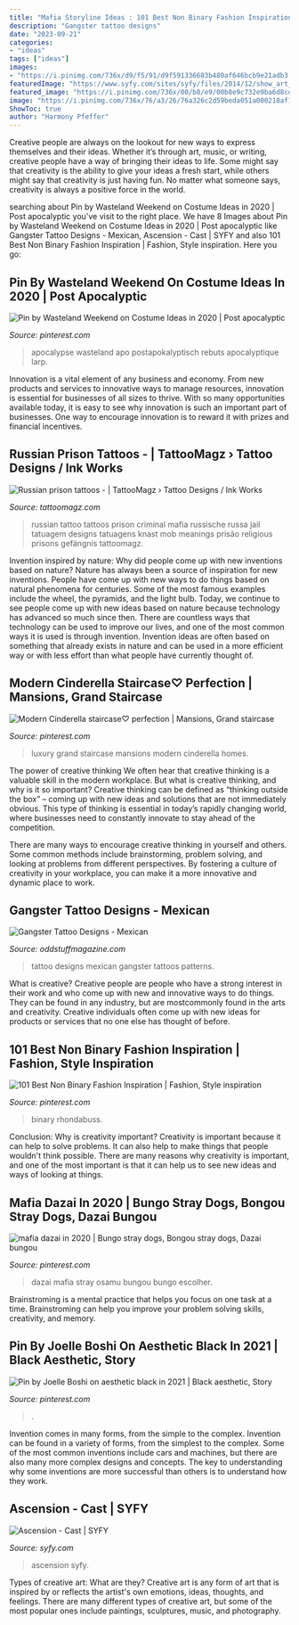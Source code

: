 ```yaml
---
title: "Mafia Storyline Ideas : 101 Best Non Binary Fashion Inspiration"
description: "Gangster tattoo designs"
date: "2023-09-21"
categories:
- "ideas"
tags: ["ideas"]
images:
- "https://i.pinimg.com/736x/d9/f5/91/d9f591336683b480af646bcb9e21adb3.jpg"
featuredImage: "https://www.syfy.com/sites/syfy/files/2014/12/show_art_ascension.jpg"
featured_image: "https://i.pinimg.com/736x/00/b8/e9/00b8e9c732e9ba6d8cdb5d12d99a31d4--grand-staircase-luxury-staircase.jpg"
image: "https://i.pinimg.com/736x/76/a3/26/76a326c2d59beda051a000218af12d82.jpg"
ShowToc: true
author: "Harmony Pfeffer"
---
```



Creative people are always on the lookout for new ways to express themselves and their ideas. Whether it’s through art, music, or writing, creative people have a way of bringing their ideas to life. Some might say that creativity is the ability to give your ideas a fresh start, while others might say that creativity is just having fun. No matter what someone says, creativity is always a positive force in the world.

	

		
searching about Pin by Wasteland Weekend on Costume Ideas in 2020 | Post apocalyptic you've visit to the right place. We have 8 Images about Pin by Wasteland Weekend on Costume Ideas in 2020 | Post apocalyptic like Gangster Tattoo Designs - Mexican, Ascension - Cast | SYFY and also 101 Best Non Binary Fashion Inspiration | Fashion, Style inspiration. Here you go:
		
    
## Pin By Wasteland Weekend On Costume Ideas In 2020 | Post Apocalyptic

<img loading=lazy src="https://i.pinimg.com/736x/4c/47/c1/4c47c14ee440324471b06a171a6fea77.jpg" onerror="this.onerror=null;this.src='https://tse2.mm.bing.net/th?id=OIP._1a2S2NF0Le7k_wSmugcSwHaLI&amp;pid=15.1';" alt="Pin by Wasteland Weekend on Costume Ideas in 2020 | Post apocalyptic">

_Source: pinterest.com_

>apocalypse wasteland apo postapokalyptisch rebuts apocalyptique larp. 

	

Innovation is a vital element of any business and economy. From new products and services to innovative ways to manage resources, innovation is essential for businesses of all sizes to thrive. With so many opportunities available today, it is easy to see why innovation is such an important part of businesses. One way to encourage innovation is to reward it with prizes and financial incentives.

    
## Russian Prison Tattoos - | TattooMagz › Tattoo Designs / Ink Works

<img loading=lazy src="https://tattoomagz.com/wp-content/uploads/2014/04/Russian-prison-tattoos.jpg" onerror="this.onerror=null;this.src='https://tse2.mm.bing.net/th?id=OIP.X5wHyoClXw0rpphMXvdEwAAAAA&amp;pid=15.1';" alt="Russian prison tattoos - | TattooMagz › Tattoo Designs / Ink Works">

_Source: tattoomagz.com_

>russian tattoo tattoos prison criminal mafia russische russa jail tatuagem designs tatuagens knast mob meanings prisão religious prisons gefängnis tattoomagz. 

	

Invention inspired by nature: Why did people come up with new inventions based on nature?
Nature has always been a source of inspiration for new inventions. People have come up with new ways to do things based on natural phenomena for centuries. Some of the most famous examples include the wheel, the pyramids, and the light bulb. Today, we continue to see people come up with new ideas based on nature because technology has advanced so much since then. There are countless ways that technology can be used to improve our lives, and one of the most common ways it is used is through invention. Invention ideas are often based on something that already exists in nature and can be used in a more efficient way or with less effort than what people have currently thought of.

    
## Modern Cinderella Staircase♡ Perfection | Mansions, Grand Staircase

<img loading=lazy src="https://i.pinimg.com/736x/00/b8/e9/00b8e9c732e9ba6d8cdb5d12d99a31d4--grand-staircase-luxury-staircase.jpg" onerror="this.onerror=null;this.src='https://tse3.mm.bing.net/th?id=OIP.cM8AK4rflFb5-tCJxtf7ZwAAAA&amp;pid=15.1';" alt="Modern Cinderella staircase♡ perfection | Mansions, Grand staircase">

_Source: pinterest.com_

>luxury grand staircase mansions modern cinderella homes. 

	

The power of creative thinking
We often hear that creative thinking is a valuable skill in the modern workplace. But what is creative thinking, and why is it so important?
Creative thinking can be defined as “thinking outside the box” – coming up with new ideas and solutions that are not immediately obvious. This type of thinking is essential in today’s rapidly changing world, where businesses need to constantly innovate to stay ahead of the competition.

There are many ways to encourage creative thinking in yourself and others. Some common methods include brainstorming, problem solving, and looking at problems from different perspectives. By fostering a culture of creativity in your workplace, you can make it a more innovative and dynamic place to work.

    
## Gangster Tattoo Designs - Mexican

<img loading=lazy src="http://oddstuffmagazine.com/wp-content/uploads/2013/09/Mexican-tattoo-designs-10-599x800.jpg" onerror="this.onerror=null;this.src='https://tse1.mm.bing.net/th?id=OIP.ePNzj_QIkqS8s4NCELHTKgHaJ5&amp;pid=15.1';" alt="Gangster Tattoo Designs - Mexican">

_Source: oddstuffmagazine.com_

>tattoo designs mexican gangster tattoos patterns. 

	

What is creative?
Creative people are people who have a strong interest in their work and who come up with new and innovative ways to do things. They can be found in any industry, but are mostcommonly found in the arts and creativity. Creative individuals often come up with new ideas for products or services that no one else has thought of before.

    
## 101 Best Non Binary Fashion Inspiration | Fashion, Style Inspiration

<img loading=lazy src="https://i.pinimg.com/736x/d9/f5/91/d9f591336683b480af646bcb9e21adb3.jpg" onerror="this.onerror=null;this.src='https://tse1.mm.bing.net/th?id=OIP.TYGgnTi7b7NJBW7qj0KqzgHaLG&amp;pid=15.1';" alt="101 Best Non Binary Fashion Inspiration | Fashion, Style inspiration">

_Source: pinterest.com_

>binary rhondabuss. 

	

Conclusion: Why is creativity important?
Creativity is important because it can help to solve problems. It can also help to make things that people wouldn't think possible. There are many reasons why creativity is important, and one of the most important is that it can help us to see new ideas and ways of looking at things.

    
## Mafia Dazai In 2020 | Bungo Stray Dogs, Bongou Stray Dogs, Dazai Bungou

<img loading=lazy src="https://i.pinimg.com/736x/c8/63/e5/c863e5a5293eab22c7ef65cf010c7d43.jpg" onerror="this.onerror=null;this.src='https://tse3.mm.bing.net/th?id=OIP.7xx6Sv4aNDHBwp4RY54hogHaKG&amp;pid=15.1';" alt="mafia dazai in 2020 | Bungo stray dogs, Bongou stray dogs, Dazai bungou">

_Source: pinterest.com_

>dazai mafia stray osamu bungou bungo escolher. 

	

Brainstroming is a mental practice that helps you focus on one task at a time. Brainstroming can help you improve your problem solving skills, creativity, and memory.

    
## Pin By Joelle Boshi On Aesthetic Black In 2021 | Black Aesthetic, Story

<img loading=lazy src="https://i.pinimg.com/736x/76/a3/26/76a326c2d59beda051a000218af12d82.jpg" onerror="this.onerror=null;this.src='https://tse4.mm.bing.net/th?id=OIP.tLI3ITv0SvL6FCLPJWuwKQHaHa&amp;pid=15.1';" alt="Pin by Joelle Boshi on aesthetic black in 2021 | Black aesthetic, Story">

_Source: pinterest.com_

>. 

	

Invention comes in many forms, from the simple to the complex.
Invention can be found in a variety of forms, from the simplest to the complex. Some of the most common inventions include cars and machines, but there are also many more complex designs and concepts. The key to understanding why some inventions are more successful than others is to understand how they work.

    
## Ascension - Cast | SYFY

<img loading=lazy src="https://www.syfy.com/sites/syfy/files/2014/12/show_art_ascension.jpg" onerror="this.onerror=null;this.src='https://tse1.mm.bing.net/th?id=OIP.pDR4PIBmhrcJgtNMf4qM7AHaHa&amp;pid=15.1';" alt="Ascension - Cast | SYFY">

_Source: syfy.com_

>ascension syfy. 

	

Types of creative art: What are they?
Creative art is any form of art that is inspired by or reflects the artist's own emotions, ideas, thoughts, and feelings. There are many different types of creative art, but some of the most popular ones include paintings, sculptures, music, and photography.

